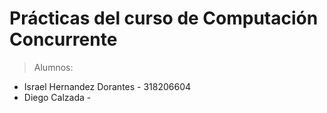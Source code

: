 # Prácticas del curso de Computación Concurrente

> Alumnos:
+ Israel Hernandez Dorantes - 318206604
+ Diego Calzada - 
